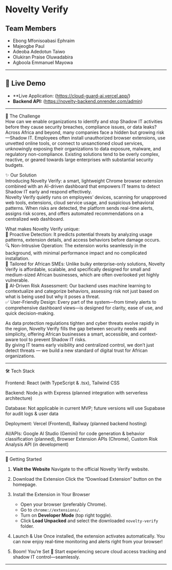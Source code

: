 # Novelty Verify

## Team Members
- Ebong Mfonisoabasi Ephraim
- Majeogbe Paul
- Adeoba Adedotun Taiwo
- Olukiran Praise Oluwadabira
- Agboola Emmanuel Mayowa 

---

## 🚀 Live Demo

*   **Live Application: (https://cloud-guard-ai.vercel.app/)
*   **Backend API:** (https://novelty-backend.onrender.com/admin)
---

🎯 The Challenge  
How can we enable organizations to identify and stop Shadow IT activities before they cause security breaches, compliance issues, or data leaks?  
Across Africa and beyond, many companies face a hidden but growing risk—Shadow IT. Employees often install unauthorized browser extensions, use unvetted online tools, or connect to unsanctioned cloud services, unknowingly exposing their organizations to data exposure, malware, and regulatory non-compliance. Existing solutions tend to be overly complex, reactive, or geared towards large enterprises with substantial security budgets.

✨ Our Solution  
Introducing Novelty Verify: a smart, lightweight Chrome browser extension combined with an AI-driven dashboard that empowers IT teams to detect Shadow IT early and respond effectively.  
Novelty Verify quietly runs on employees’ devices, scanning for unapproved web tools, extensions, cloud service usage, and suspicious behavioral patterns. When risks are detected, the platform sends real-time alerts, assigns risk scores, and offers automated recommendations on a centralized web dashboard.  

What makes Novelty Verify unique:  
🚨 Proactive Detection: It predicts potential threats by analyzing usage patterns, extension details, and access behaviors before damage occurs.  
🔍 Non-Intrusive Operation: The extension works seamlessly in the background, with minimal performance impact and no complicated installation.  
🎯 Tailored for African SMEs: Unlike bulky enterprise-only solutions, Novelty Verify is affordable, scalable, and specifically designed for small and medium-sized African businesses, which are often overlooked yet highly vulnerable.  
🧠 AI-Driven Risk Assessment: Our backend uses machine learning to contextualize and categorize behaviors, assessing risk not just based on what is being used but why it poses a threat.  
✅ User-Friendly Design: Every part of the system—from timely alerts to comprehensive dashboard views—is designed for clarity, ease of use, and quick decision-making.

As data protection regulations tighten and cyber threats evolve rapidly in the region, Novelty Verify fills the gap between security needs and simplicity, offering African businesses a smart, accessible, and context-aware tool to prevent Shadow IT risks.  
By giving IT teams early visibility and centralized control, we don’t just detect threats — we build a new standard of digital trust for African organizations.

-------
🛠️ Tech Stack

Frontend: React (with TypeScript & .tsx), Tailwind CSS

Backend: Node.js with Express (planned integration with serverless architecture)

Database: Not applicable in current MVP; future versions will use Supabase for audit logs & user data

Deployment: Vercel (Frontend), Railway (planned backend hosting)

AI/APIs: Google AI Studio (Gemini) for code generation & behavior classification (planned), Browser Extension APIs (Chrome), Custom Risk Analysis API (in development)



---

 🚀 Getting Started

1. **Visit the Website**
   Navigate to the official Novelty Verify website.

2. Download the Extension
   Click the “Download Extension” button on the homepage.

3. Install the Extension in Your Browser

   * Open your browser (preferably Chrome).
   * Go to `chrome://extensions/`.
   * Turn on **Developer Mode** (top right toggle).
   * Click **Load Unpacked** and select the downloaded `novelty-verify` folder.

4. Launch & Use
   Once installed, the extension activates automatically. You can now enjoy real-time monitoring and alerts right from your browser!

5.  Boom! You’re Set 🎉
   Start experiencing secure cloud access tracking and shadow IT control—seamlessly.

---
